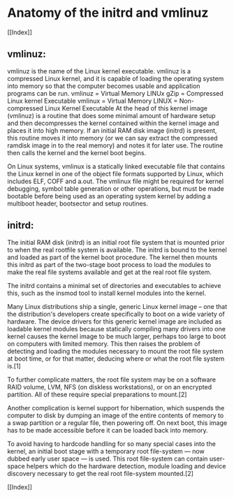 # Anatomy of the initrd and vmlinuz

[[Index]] 


## vmlinuz:

vmlinuz is the name of the Linux kernel executable. vmlinuz is a compressed Linux kernel, and it is capable of loading the operating system into memory so that the computer becomes usable and application programs can be run.
vmlinuz = Virtual Memory LINUx gZip = Compressed  Linux kernel Executable
vmlinux = Virtual Memory LINUX = Non-compressed  Linux Kernel Executable
At the head of this kernel image (vmlinuz) is a routine that does some minimal amount of hardware setup and then decompresses the kernel contained within the kernel image and places it into high memory. If an initial RAM disk image (initrd) is present, this routine moves it into memory (or we can say extract the compressed ramdisk image in to the real memory) and notes it for later use. The routine then calls the kernel and the kernel boot begins.
 
On Linux systems, vmlinux is a statically linked executable file that contains the Linux kernel in one of the object file formats supported by Linux, which includes ELF, COFF and a.out. The vmlinux file might be required for kernel debugging, symbol table generation or other operations, but must be made bootable before being used as an operating system kernel by adding a multiboot header, bootsector and setup routines.

## initrd:

The initial RAM disk (initrd) is an initial root file system that is mounted prior to when the real rootfile system is available. The initrd is bound to the kernel and loaded as part of the kernel boot procedure. The kernel then mounts this initrd as part of the two-stage boot process to load the modules to make the real file systems available and get at the real root file system.
 
The initrd contains a minimal set of directories and executables to achieve this, such as the insmod tool to install kernel modules into the kernel.
 
Many Linux distributions ship a single, generic Linux kernel image – one that the distribution's developers create specifically to boot on a wide variety of hardware. The device drivers for this generic kernel image are included as loadable kernel modules because statically compiling many drivers into one kernel causes the kernel image to be much larger, perhaps too large to boot on computers with limited memory. This then raises the problem of detecting and loading the modules necessary to mount the root file system at boot time, or for that matter, deducing where or what the root file system is.[1]

To further complicate matters, the root file system may be on a software RAID volume, LVM, NFS (on diskless workstations), or on an encrypted partition. All of these require special preparations to mount.[2]

Another complication is kernel support for hibernation, which suspends the computer to disk by dumping an image of the entire contents of memory to a swap partition or a regular file, then powering off. On next boot, this image has to be made accessible before it can be loaded back into memory.

To avoid having to hardcode handling for so many special cases into the kernel, an initial boot stage with a temporary root file-system — now dubbed early user space — is used. This root file-system can contain user-space helpers which do the hardware detection, module loading and device discovery necessary to get the real root file-system mounted.[2]

[[Index]] 


